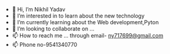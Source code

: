 - 👋 Hi, I’m Nikhil Yadav
- 👀 I’m interested in to learn about the new technology 
- 🌱 I’m currently learning about the Web development,Pyton  
- 💞️ I’m looking to collaborate on ...
- 📫 How to reach me ... through email- ny717699@gmail.com
- 📫 Phone no-9541340770

<!---
NikhilYadav096/NikhilYadav096 is a ✨ special ✨ repository because its `README.md` (this file) appears on your GitHub profile.
You can click the Preview link to take a look at your changes.
--->

